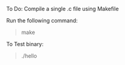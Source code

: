 To Do: Compile a single .c file using Makefile

Run the following command:
>  make


To Test binary:
> ./hello